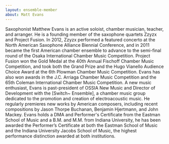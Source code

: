 ```yaml
---
layout: ensemble-member
about: Matt Evans
---
```

Saxophonist Matthew Evans is an active soloist, chamber musician, teacher, and arranger. He is a founding member of the saxophone quartets Zzyzx and Project Fusion. In 2012, Zzyzx performed a featured concerto at the North American Saxophone Alliance Biennial Conference, and in 2011 became the first American chamber ensemble to advance to the semi-final round of the Osaka International Chamber Music Competition. Project Fusion won the Gold Medal at the 40th Annual Fischoff Chamber Music Competition, and took both the Grand Prize and the Hugo Vianello Audience Choice Award at the 6th Plowman Chamber Music Competition. Evans has also won awards in the J.C. Arriaga Chamber Music Competition and the 65th Coleman International Chamber Music Competition. A new music enthusiast, Evans is past-president of OSSIA New Music and Director of Development with the [Switch~ Ensemble], a chamber music group dedicated to the promotion and creation of electroacoustic music. He regularly premieres new works by American composers, including recent compositions by Jason Thorpe Buchanan, Benjamin Hjertmann, and John Mackey. Evans holds a DMA and Performer's Certificate from the Eastman School of Music and a B.M. and M.M. from Indiana University, he has been awarded the Performer’s Certificate at both the Eastman School of Music and the Indiana University Jacobs School of Music, the highest performance distinction awarded at both institutions.
